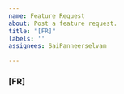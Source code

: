 ```yaml
---
name: Feature Request
about: Post a feature request.
title: "[FR]"
labels: ''
assignees: SaiPanneerselvam

---
```


### [FR] <enter feature request>
<enter request>
